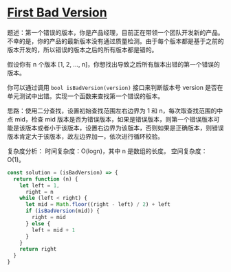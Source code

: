 # [First Bad Version](https://leetcode.cn/problems/first-bad-version)

题述：第一个错误的版本，你是产品经理，目前正在带领一个团队开发新的产品。不幸的是，你的产品的最新版本没有通过质量检测。由于每个版本都是基于之前的版本开发的，所以错误的版本之后的所有版本都是错的。

假设你有 n 个版本 [1, 2, ..., n]，你想找出导致之后所有版本出错的第一个错误的版本。

你可以通过调用 `bool isBadVersion(version)` 接口来判断版本号 version 是否在单元测试中出错。实现一个函数来查找第一个错误的版本。

思路：使用二分查找，设置初始查找范围左右边界为 1 和 n，每次取查找范围的中点 mid，检查 mid 版本是否为错误版本，如果是错误版本，则第一个错误版本可能是该版本或者小于该版本，设置右边界为该版本，否则如果是正确版本，则错误版本肯定大于该版本，故左边界加一，依次进行循环校验。

复杂度分析：
时间复杂度：O(log⁡n)，其中 n 是数组的长度。
空间复杂度：O(1)。

```javascript
const solution = (isBadVersion) => {
  return function (n) {
    let left = 1,
      right = n
    while (left < right) {
      let mid = Math.floor((right - left) / 2) + left
      if (isBadVersion(mid)) {
        right = mid
      } else {
        left = mid + 1
      }
    }
    return right
  }
}
```
